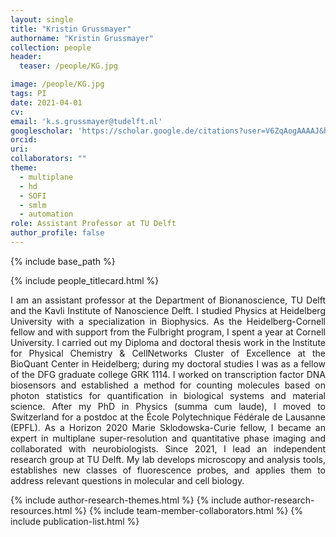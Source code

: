 ```yaml
---
layout: single
title: "Kristin Grussmayer"
authorname: "Kristin Grussmayer"
collection: people
header:
  teaser: /people/KG.jpg

image: /people/KG.jpg
tags: PI
date: 2021-04-01
cv: 
email: 'k.s.grussmayer@tudelft.nl'
googlescholar: 'https://scholar.google.de/citations?user=V6ZqAogAAAAJ&hl=de&oi=ao'
orcid: 
uri: 
collaborators: ""
theme: 
  - multiplane
  - hd
  - SOFI
  - smlm
  - automation
role: Assistant Professor at TU Delft
author_profile: false
---
```

{% include base_path %}
<!-- {::options parse_block_html="true" /} -->
{% include people_titlecard.html %}


<p align= "justify">
I am an assistant professor at the Department of Bionanoscience, TU Delft and the Kavli Institute of Nanoscience Delft. I studied Physics at Heidelberg University with a specialization in Biophysics. As the Heidelberg-Cornell fellow and with support from the Fulbright program, I spent a year at Cornell University. I carried out my Diploma and doctoral thesis work in the Institute for Physical Chemistry & CellNetworks Cluster of Excellence at the BioQuant Center in Heidelberg; during my doctoral studies I was as a fellow of the DFG graduate college GRK 1114. I worked on transcription factor DNA biosensors and established a method for counting molecules based on photon statistics for quantification in biological systems and material science. After my PhD in Physics (summa cum laude), I moved to Switzerland for a postdoc at the École Polytechnique Fédérale de Lausanne (EPFL). As a Horizon 2020 Marie Sklodowska-Curie fellow, I became an expert in multiplane super-resolution and quantitative phase imaging and collaborated with neurobiologists. Since 2021, I lead an independent research group at TU Delft. My lab develops microscopy and analysis tools, establishes new classes of fluorescence probes, and applies them to address relevant questions in molecular and cell biology.

{% include author-research-themes.html %}
{% include author-research-resources.html %}
{% include team-member-collaborators.html %}
{% include publication-list.html %}
